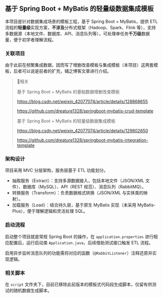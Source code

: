 ## 基于 Spring Boot + MyBatis 的轻量级数据集成模板

本项目是针对数据集成场景的模板工程，基于 Spring Boot + MyBatis，提供 ETL 流程的**轻量级**实现方案，**不涉及**分布式框架（Hadoop、Spark、Flink 等），支持多数据源（本地文件、数据库、API、消息队列等），可处理单任务**千万级**数据量，便于初学者理解流程。

### 关联项目

由于此前在频繁集成数据，因而写了增删改查模板与集成模板（本项目）这两套模板，后者可以说是前者的扩充，辅之博客文章进行介绍。

> 💬相关
>
> 基于 Spring Boot + MyBatis 的基础数据增删改查模板
>
> https://blog.csdn.net/weixin_42077074/article/details/128868655
>
> https://github.com/dreature1328/springboot-mybatis-crud-template
>
> 基于 Spring Boot + MyBatis 的轻量级数据集成模板
>
> https://blog.csdn.net/weixin_42077074/article/details/129802650
>
> https://github.com/dreature1328/springboot-mybatis-integration-template

### 架构设计

项目采用 MVC 分层架构，服务层基于 ETL 功能划分。

- 抽取服务（Extract）：支持多源数据接入，包括本地文件（JSON/XML 文件）、数据库（MySQL）、API（REST 规范）、消息队列（RabbitMQ）。
- 转换服务（Transform）：负责数据格式转换（JSON/XML 与实体类的映射）。
- 加载服务（Load）：结合持久层，基于原生 MyBatis 实现（未采用 MyBatis-Plus），便于理解逻辑和灵活处理 SQL。

### 启动流程

启动整个项目就是常规 Spring Boot 的操作，在 `application.properties` 进行相应配置后，运行启动类 `Application.java`，后续借助测试接口触发 ETL 流程。

启用异步监听消息队列的功能需将对应的函数（`@RabbitListener`）注释还原并实现逻辑。

### 相关脚本

在 `script` 文件夹下，目前已移除此前版本的模板式代码段生成脚本，仅留有供测试的随机数据生成脚本。
